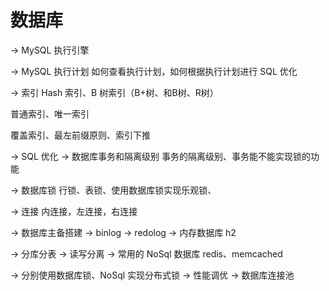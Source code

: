 # 数据库

→ MySQL 执行引擎

→ MySQL 执行计划
如何查看执行计划，如何根据执行计划进行 SQL 优化

→ 索引
Hash 索引、B 树索引（B+树、和B树、R树）

普通索引、唯一索引

覆盖索引、最左前缀原则、索引下推

→ SQL 优化
→ 数据库事务和隔离级别
事务的隔离级别、事务能不能实现锁的功能

→ 数据库锁
行锁、表锁、使用数据库锁实现乐观锁、

→ 连接
内连接，左连接，右连接

→ 数据库主备搭建
→ binlog
→ redolog
→ 内存数据库
h2

→ 分库分表
→ 读写分离
→ 常用的 NoSql 数据库
redis、memcached

→ 分别使用数据库锁、NoSql 实现分布式锁
→ 性能调优
→ 数据库连接池